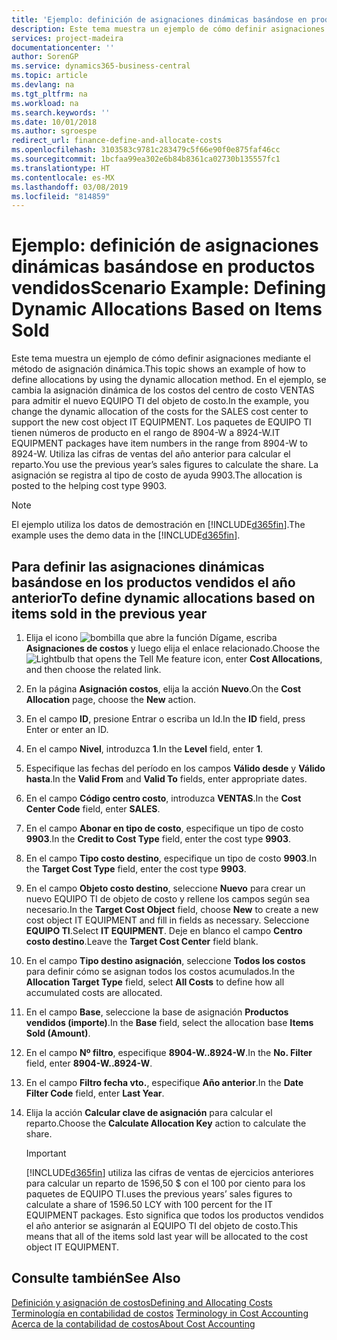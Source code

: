```yaml
---
title: 'Ejemplo: definición de asignaciones dinámicas basándose en productos vendidos | Documentos de Microsoft'
description: Este tema muestra un ejemplo de cómo definir asignaciones mediante el método de asignación dinámica.
services: project-madeira
documentationcenter: ''
author: SorenGP
ms.service: dynamics365-business-central
ms.topic: article
ms.devlang: na
ms.tgt_pltfrm: na
ms.workload: na
ms.search.keywords: ''
ms.date: 10/01/2018
ms.author: sgroespe
redirect_url: finance-define-and-allocate-costs
ms.openlocfilehash: 3103583c9781c283479c5f66e90f0e875faf46cc
ms.sourcegitcommit: 1bcfaa99ea302e6b84b8361ca02730b135557fc1
ms.translationtype: HT
ms.contentlocale: es-MX
ms.lasthandoff: 03/08/2019
ms.locfileid: "814859"
---
```

# <a name="scenario-example-defining-dynamic-allocations-based-on-items-sold"></a><span data-ttu-id="62fd6-103">Ejemplo: definición de asignaciones dinámicas basándose en productos vendidos</span><span class="sxs-lookup"><span data-stu-id="62fd6-103">Scenario Example: Defining Dynamic Allocations Based on Items Sold</span></span>
<span data-ttu-id="62fd6-104">Este tema muestra un ejemplo de cómo definir asignaciones mediante el método de asignación dinámica.</span><span class="sxs-lookup"><span data-stu-id="62fd6-104">This topic shows an example of how to define allocations by using the dynamic allocation method.</span></span> <span data-ttu-id="62fd6-105">En el ejemplo, se cambia la asignación dinámica de los costos del centro de costo VENTAS para admitir el nuevo EQUIPO TI del objeto de costo.</span><span class="sxs-lookup"><span data-stu-id="62fd6-105">In the example, you change the dynamic allocation of the costs for the SALES cost center to support the new cost object IT EQUIPMENT.</span></span> <span data-ttu-id="62fd6-106">Los paquetes de EQUIPO TI tienen números de producto en el rango de 8904-W a 8924-W.</span><span class="sxs-lookup"><span data-stu-id="62fd6-106">IT EQUIPMENT packages have item numbers in the range from 8904-W to 8924-W.</span></span> <span data-ttu-id="62fd6-107">Utiliza las cifras de ventas del año anterior para calcular el reparto.</span><span class="sxs-lookup"><span data-stu-id="62fd6-107">You use the previous year’s sales figures to calculate the share.</span></span> <span data-ttu-id="62fd6-108">La asignación se registra al tipo de costo de ayuda 9903.</span><span class="sxs-lookup"><span data-stu-id="62fd6-108">The allocation is posted to the helping cost type 9903.</span></span>  

> [!NOTE]  
>  <span data-ttu-id="62fd6-109">El ejemplo utiliza los datos de demostración en [!INCLUDE[d365fin](includes/d365fin_md.md)].</span><span class="sxs-lookup"><span data-stu-id="62fd6-109">The example uses the demo data in the [!INCLUDE[d365fin](includes/d365fin_md.md)].</span></span>  

## <a name="to-define-dynamic-allocations-based-on-items-sold-in-the-previous-year"></a><span data-ttu-id="62fd6-110">Para definir las asignaciones dinámicas basándose en los productos vendidos el año anterior</span><span class="sxs-lookup"><span data-stu-id="62fd6-110">To define dynamic allocations based on items sold in the previous year</span></span>  

1.  <span data-ttu-id="62fd6-111">Elija el icono ![bombilla que abre la función Dígame](media/ui-search/search_small.png "Dígame que desea hacer"), escriba **Asignaciones de costos** y luego elija el enlace relacionado.</span><span class="sxs-lookup"><span data-stu-id="62fd6-111">Choose the ![Lightbulb that opens the Tell Me feature](media/ui-search/search_small.png "Tell me what you want to do") icon, enter **Cost Allocations**, and then choose the related link.</span></span>  
2.  <span data-ttu-id="62fd6-112">En la página **Asignación costos**, elija la acción **Nuevo**.</span><span class="sxs-lookup"><span data-stu-id="62fd6-112">On the **Cost Allocation** page, choose the **New** action.</span></span>  
3.  <span data-ttu-id="62fd6-113">En el campo **ID**, presione Entrar o escriba un Id.</span><span class="sxs-lookup"><span data-stu-id="62fd6-113">In the **ID** field, press Enter or enter an ID.</span></span>  
4.  <span data-ttu-id="62fd6-114">En el campo **Nivel**, introduzca **1**.</span><span class="sxs-lookup"><span data-stu-id="62fd6-114">In the **Level** field, enter **1**.</span></span>  
5.  <span data-ttu-id="62fd6-115">Especifique las fechas del período en los campos **Válido desde** y **Válido hasta**.</span><span class="sxs-lookup"><span data-stu-id="62fd6-115">In the **Valid From** and **Valid To** fields, enter appropriate dates.</span></span>  
6.  <span data-ttu-id="62fd6-116">En el campo **Código centro costo**, introduzca **VENTAS**.</span><span class="sxs-lookup"><span data-stu-id="62fd6-116">In the **Cost Center Code** field, enter **SALES**.</span></span>  
7.  <span data-ttu-id="62fd6-117">En el campo **Abonar en tipo de costo**, especifique un tipo de costo **9903**.</span><span class="sxs-lookup"><span data-stu-id="62fd6-117">In the **Credit to Cost Type** field, enter the cost type **9903**.</span></span>  
8.  <span data-ttu-id="62fd6-118">En el campo **Tipo costo destino**, especifique un tipo de costo **9903**.</span><span class="sxs-lookup"><span data-stu-id="62fd6-118">In the **Target Cost Type** field, enter the cost type **9903**.</span></span>  
9. <span data-ttu-id="62fd6-119">En el campo **Objeto costo destino**, seleccione **Nuevo** para crear un nuevo EQUIPO TI de objeto de costo y rellene los campos según sea necesario.</span><span class="sxs-lookup"><span data-stu-id="62fd6-119">In the **Target Cost Object** field, choose **New** to create a new cost object IT EQUIPMENT and fill in fields as necessary.</span></span> <span data-ttu-id="62fd6-120">Seleccione **EQUIPO TI**.</span><span class="sxs-lookup"><span data-stu-id="62fd6-120">Select **IT EQUIPMENT**.</span></span> <span data-ttu-id="62fd6-121">Deje en blanco el campo **Centro costo destino**.</span><span class="sxs-lookup"><span data-stu-id="62fd6-121">Leave the **Target Cost Center** field blank.</span></span>  
10. <span data-ttu-id="62fd6-122">En el campo **Tipo destino asignación**, seleccione **Todos los costos** para definir cómo se asignan todos los costos acumulados.</span><span class="sxs-lookup"><span data-stu-id="62fd6-122">In the **Allocation Target Type** field, select **All Costs** to define how all accumulated costs are allocated.</span></span>  
11. <span data-ttu-id="62fd6-123">En el campo **Base**, seleccione la base de asignación **Productos vendidos (importe)**.</span><span class="sxs-lookup"><span data-stu-id="62fd6-123">In the **Base** field, select the allocation base **Items Sold (Amount)**.</span></span>  
12. <span data-ttu-id="62fd6-124">En el campo **Nº filtro**, especifique **8904-W..8924-W**.</span><span class="sxs-lookup"><span data-stu-id="62fd6-124">In the **No. Filter** field, enter **8904-W..8924-W**.</span></span>  
13. <span data-ttu-id="62fd6-125">En el campo **Filtro fecha vto.**, especifique **Año anterior**.</span><span class="sxs-lookup"><span data-stu-id="62fd6-125">In the **Date Filter Code** field, enter **Last Year**.</span></span>  
14. <span data-ttu-id="62fd6-126">Elija la acción **Calcular clave de asignación** para calcular el reparto.</span><span class="sxs-lookup"><span data-stu-id="62fd6-126">Choose the **Calculate Allocation Key** action to calculate the share.</span></span>  

    > [!IMPORTANT]  
    >  [!INCLUDE[d365fin](includes/d365fin_md.md)] <span data-ttu-id="62fd6-127">utiliza las cifras de ventas de ejercicios anteriores para calcular un reparto de 1596,50 $ con el 100 por ciento para los paquetes de EQUIPO TI.</span><span class="sxs-lookup"><span data-stu-id="62fd6-127">uses the previous years’ sales figures to calculate a share of 1596.50 LCY with 100 percent for the IT EQUIPMENT packages.</span></span> <span data-ttu-id="62fd6-128">Esto significa que todos los productos vendidos el año anterior se asignarán al EQUIPO TI del objeto de costo.</span><span class="sxs-lookup"><span data-stu-id="62fd6-128">This means that all of the items sold last year will be allocated to the cost object IT EQUIPMENT.</span></span>  

## <a name="see-also"></a><span data-ttu-id="62fd6-129">Consulte también</span><span class="sxs-lookup"><span data-stu-id="62fd6-129">See Also</span></span>  
[<span data-ttu-id="62fd6-130">Definición y asignación de costos</span><span class="sxs-lookup"><span data-stu-id="62fd6-130">Defining and Allocating Costs</span></span>](finance-define-and-allocate-costs.md)  
<span data-ttu-id="62fd6-131">[Terminología en contabilidad de costos](finance-terminology-in-cost-accounting.md) </span><span class="sxs-lookup"><span data-stu-id="62fd6-131">[Terminology in Cost Accounting](finance-terminology-in-cost-accounting.md) </span></span>  
[<span data-ttu-id="62fd6-132">Acerca de la contabilidad de costos</span><span class="sxs-lookup"><span data-stu-id="62fd6-132">About Cost Accounting</span></span>](finance-about-cost-accounting.md)
